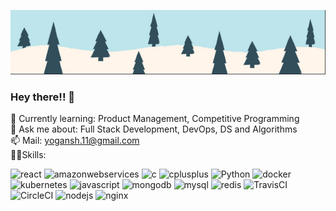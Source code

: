 ![header](https://github.com/guptayogansh/guptayogansh/blob/master/top.PNG?raw=true)


### Hey there!! 👋

<!--
**guptayogansh/guptayogansh** is a ✨ _special_ ✨ repository because its `README.md` (this file) appears on your GitHub profile.


 🔭 I’m currently working on:  -->

🌱 Currently learning: Product Management, Competitive Programming    
💬 Ask me about: Full Stack Development, DevOps, DS and Algorithms    
📫 Mail: yogansh.11@gmail.com    
:man_technologist:Skills:    
<p align="left">
  <img src="https://konpa.github.io/devicon/devicon.git/icons/react/react-original-wordmark.svg" alt="react" width="40" height="40"/> 
  <img src="https://img.icons8.com/color/48/000000/amazon-web-services.png" alt="amazonwebservices" width="40" height="40"/>
  <img src="https://konpa.github.io/devicon/devicon.git/icons/c/c-original.svg" alt="c" width="40" height="40"/> 
  <img src="https://konpa.github.io/devicon/devicon.git/icons/cplusplus/cplusplus-original.svg" alt="cplusplus" width="40" height="40"/>
  <img src="https://img.icons8.com/color/48/000000/python.png" alt="Python" width="40" height="40"/>
  <img src="https://konpa.github.io/devicon/devicon.git/icons/docker/docker-original-wordmark.svg" alt="docker" width="40" height="40"/>
  <img src="https://img.icons8.com/color/48/000000/kubernetes.png" alt="kubernetes" width="40" height="40"/>
  <img src="https://konpa.github.io/devicon/devicon.git/icons/javascript/javascript-original.svg" alt="javascript" width="40" height="40"/>
  <img src="https://konpa.github.io/devicon/devicon.git/icons/mongodb/mongodb-original-wordmark.svg" alt="mongodb" width="60" height="40"/>
  <img src="https://konpa.github.io/devicon/devicon.git/icons/mysql/mysql-original-wordmark.svg" alt="mysql" width="60" height="60"/>
  <img src="https://konpa.github.io/devicon/devicon.git/icons/redis/redis-original-wordmark.svg" alt="redis" width="40" height="40"/>
  <img src="https://img.icons8.com/color/48/000000/travis-ci.png" alt="TravisCI" width="40" height="40"/>
  <img src="https://img.icons8.com/color/48/000000/circleci.png" alt="CircleCI" width="40" height="40"/>
  <img src="https://konpa.github.io/devicon/devicon.git/icons/nodejs/nodejs-original-wordmark.svg" alt="nodejs" width="60" height="60"/> 
  <img src="https://konpa.github.io/devicon/devicon.git/icons/nginx/nginx-original.svg" alt="nginx" width="60" height="60"/>
  
</p>
